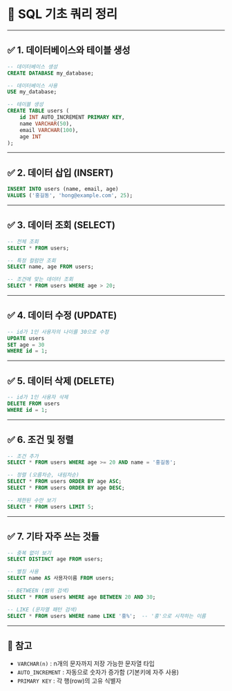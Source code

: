 
# 📘 SQL 기초 쿼리 정리

---

## ✅ 1. 데이터베이스와 테이블 생성

```sql
-- 데이터베이스 생성
CREATE DATABASE my_database;

-- 데이터베이스 사용
USE my_database;

-- 테이블 생성
CREATE TABLE users (
    id INT AUTO_INCREMENT PRIMARY KEY,
    name VARCHAR(50),
    email VARCHAR(100),
    age INT
);
```

---

## ✅ 2. 데이터 삽입 (INSERT)

```sql
INSERT INTO users (name, email, age)
VALUES ('홍길동', 'hong@example.com', 25);
```

---

## ✅ 3. 데이터 조회 (SELECT)

```sql
-- 전체 조회
SELECT * FROM users;

-- 특정 컬럼만 조회
SELECT name, age FROM users;

-- 조건에 맞는 데이터 조회
SELECT * FROM users WHERE age > 20;
```

---

## ✅ 4. 데이터 수정 (UPDATE)

```sql
-- id가 1인 사용자의 나이를 30으로 수정
UPDATE users
SET age = 30
WHERE id = 1;
```

---

## ✅ 5. 데이터 삭제 (DELETE)

```sql
-- id가 1인 사용자 삭제
DELETE FROM users
WHERE id = 1;
```

---

## ✅ 6. 조건 및 정렬

```sql
-- 조건 추가
SELECT * FROM users WHERE age >= 20 AND name = '홍길동';

-- 정렬 (오름차순, 내림차순)
SELECT * FROM users ORDER BY age ASC;
SELECT * FROM users ORDER BY age DESC;

-- 제한된 수만 보기
SELECT * FROM users LIMIT 5;
```

---

## ✅ 7. 기타 자주 쓰는 것들

```sql
-- 중복 없이 보기
SELECT DISTINCT age FROM users;

-- 별칭 사용
SELECT name AS 사용자이름 FROM users;

-- BETWEEN (범위 검색)
SELECT * FROM users WHERE age BETWEEN 20 AND 30;

-- LIKE (문자열 패턴 검색)
SELECT * FROM users WHERE name LIKE '홍%';  -- '홍'으로 시작하는 이름
```

---

## 📝 참고

- `VARCHAR(n)` : n개의 문자까지 저장 가능한 문자열 타입  
- `AUTO_INCREMENT` : 자동으로 숫자가 증가함 (기본키에 자주 사용)  
- `PRIMARY KEY` : 각 행(row)의 고유 식별자  
